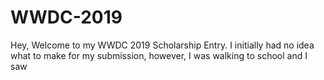 # WWDC-2019

Hey, Welcome to my WWDC 2019 Scholarship Entry. I initially had no idea what to make for my submission, however, I was walking to school and I saw
